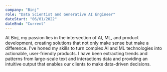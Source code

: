 ```yaml
---
company: "Binj"
role: "Data Scientist and Generative AI Engineer"
dateStart: "06/01/2022"
dateEnd: "Current"
---
```


At Binj, my passion lies in the intersection of AI, ML, and product development, creating solutions that not only make sense but make a difference. I've honed my skills to turn complex AI and ML technologies into actionable, user-friendly products. I have been extracting trends and patterns from large-scale text and interactions data and providing an intuitive output that enables our clients to make data-driven decisions.